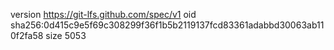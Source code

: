 version https://git-lfs.github.com/spec/v1
oid sha256:0d415c9e5f69c308299f36f1b5b2119137fcd83361adabbd30063ab110f2fa58
size 5053
